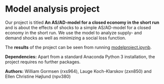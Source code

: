 # Model analysis project

Our project is titled **An AS/AD-model for a closed economy in the short run** and is about the effects of shocks to a simple AS/AD-model for a closed economy in the short run. We use the model to analyze supply- and demand shocks as well as minimizing a social loss function.

The **results** of the project can be seen from running [modelproject.ipynb](modelproject.ipynb).

**Dependencies:** Apart from a standard Anaconda Python 3 installation, the project requires no further packages.

**Authors:** William Gormsen (rxs964), Lauge Koch-Klarskov (zxn850) and Ellen Christine Højlund (npv380)